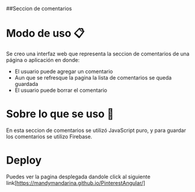 ##Seccion de comentarios

# Modo de uso :clipboard:

Se creo una interfaz web que representa la seccion de comentarios de una página o aplicación en donde:

* El usuario puede agregar un comentario
* Aun que se refresque la pagina la lista de comentarios se queda guardada
* El usuario puede borrar el comentario 

# Sobre lo que se uso  :hammer:

En esta seccion de comentarios se utilizó JavaScript puro, y para guardar los comentarios se utilizo Firebase.

# Deploy

Puedes ver la pagina desplegada dandole click al siguiente link[https://mandymandarina.github.io/PinterestAngular/]
